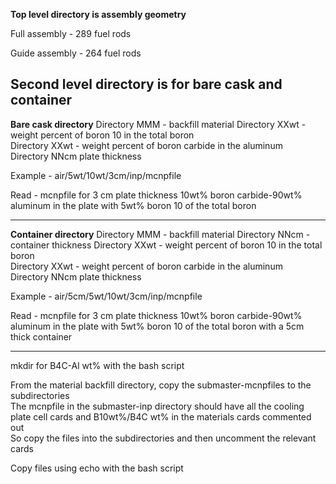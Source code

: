 **Top level directory is assembly geometry**

Full assembly - 289 fuel rods

Guide assembly - 264 fuel rods  

Second level directory is for bare cask and container
---

**Bare cask directory**
Directory MMM - backfill material
Directory XXwt - weight percent of boron 10 in the total boron  
Directory XXwt - weight percent of boron carbide in the aluminum    
Directory NNcm plate thickness

Example - air/5wt/10wt/3cm/inp/mcnpfile  

Read - mcnpfile for 3 cm plate thickness 10wt% boron carbide-90wt% aluminum in the plate with 5wt% boron 10 of the total boron


---

**Container directory**
Directory MMM - backfill material
Directory NNcm - container thickness
Directory XXwt - weight percent of boron 10 in the total boron  
Directory XXwt - weight percent of boron carbide in the aluminum    
Directory NNcm plate thickness

Example - air/5cm/5wt/10wt/3cm/inp/mcnpfile  

Read - mcnpfile for 3 cm plate thickness 10wt% boron carbide-90wt% aluminum in the plate with 5wt% boron 10 of the total boron with a 5cm thick container


---

mkdir for B4C-Al wt% with the bash script

From the material backfill directory, copy the submaster-mcnpfiles to the subdirectories  
The mcnpfile in the submaster-inp directory should have all the cooling plate cell cards and B10wt%/B4C wt% in the materials cards commented out   
So copy the files into the subdirectories and then uncomment the relevant cards

Copy files using echo with the bash script
